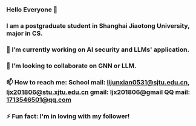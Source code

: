 ### Hello Everyone 👋
### I am a postgraduate student in Shanghai Jiaotong University, major in CS.
### 🔭 I’m currently working on AI security and LLMs' application.
### 👯 I’m looking to collaborate on GNN or LLM.
### 📫 How to reach me: School mail: lijunxian0531@sjtu.edu.cn, ljx201806@stu.xjtu.edu.cn gmail: ljx201806@gmail QQ mail: 1713546501@qq.com
### ⚡ Fun fact: I'm in loving with my follower!

<!--
**lijunxian111/lijunxian111** is a ✨ _special_ ✨ repository because its `README.md` (this file) appears on your GitHub profile.

Here are some ideas to get you started:

- 🔭 I’m currently working on ...
- 🌱 I’m currently learning ...
- 👯 I’m looking to collaborate on ...
- 🤔 I’m looking for help with ...
- 💬 Ask me about ...
- 📫 How to reach me: ...
- 😄 Pronouns: ...
- ⚡ Fun fact: ...
-->
